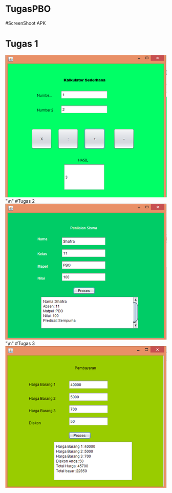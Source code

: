 # TugasPBO
#ScreenShoot APK
# Tugas 1
![Images](https://github.com/ShafiraNilam/TugasPBO/blob/master/3.PNG) "\n"
#Tugas 2
![Images](https://github.com/ShafiraNilam/TugasPBO/blob/master/2.PNG) "\n"
#Tugas 3
![Images](https://github.com/ShafiraNilam/TugasPBO/blob/master/1.PNG)


